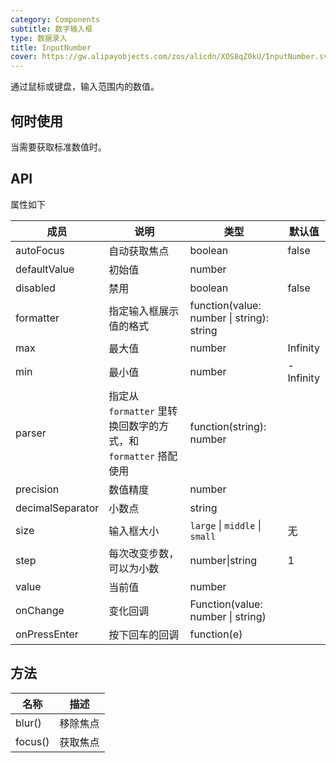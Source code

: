 ```yaml
---
category: Components
subtitle: 数字输入框
type: 数据录入
title: InputNumber
cover: https://gw.alipayobjects.com/zos/alicdn/XOS8qZ0kU/InputNumber.svg
---
```


通过鼠标或键盘，输入范围内的数值。

## 何时使用

当需要获取标准数值时。

## API

属性如下

| 成员 | 说明 | 类型 | 默认值 |
| --- | --- | --- | --- |
| autoFocus | 自动获取焦点 | boolean | false |
| defaultValue | 初始值 | number |  |
| disabled | 禁用 | boolean | false |
| formatter | 指定输入框展示值的格式 | function(value: number \| string): string |  |
| max | 最大值 | number | Infinity |
| min | 最小值 | number | -Infinity |
| parser | 指定从 `formatter` 里转换回数字的方式，和 `formatter` 搭配使用 | function(string): number |  |
| precision | 数值精度 | number |  |
| decimalSeparator | 小数点 | string |  |
| size | 输入框大小 | `large` \| `middle` \| `small` | 无 |
| step | 每次改变步数，可以为小数 | number\|string | 1 |
| value | 当前值 | number |  |
| onChange | 变化回调 | Function(value: number \| string) |  |
| onPressEnter | 按下回车的回调 | function(e) |  |

## 方法

| 名称    | 描述     |
| ------- | -------- |
| blur()  | 移除焦点 |
| focus() | 获取焦点 |
